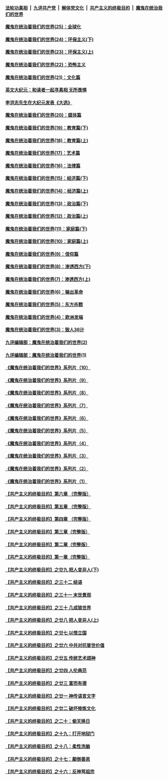 ####  [法轮功真相](../../../../basic/blob/master/README.md?t=02050701) &nbsp;|&nbsp; [九评共产党](../../../../9ping.md/blob/master/README.md?t=02050701) &nbsp;|&nbsp; [解体党文化](../../../../jtdwh.md/blob/master/README.md?t=02050701)  &nbsp;|&nbsp; [共产主义的终极目的](../../../../gczydzjmd.md/blob/master/README.md?t=02050701) &nbsp;|&nbsp; [魔鬼在统治我们的世界](../../../../mgztzwmdsj.md/blob/master/README.md?t=02050701) 

#### [魔鬼在统治着我们的世界(25)：全球化](../pages/nsc422/n10788205.md?t=02050701) 

#### [魔鬼在统治着我们的世界(24)：环保主义(下)](../pages/nsc422/n10695307.md?t=02050701) 

#### [魔鬼在统治着我们的世界(23)：环保主义(上)](../pages/nsc422/n10688613.md?t=02050701) 

#### [魔鬼在统治着我们的世界(22)：恐怖主义](../pages/nsc422/n10614727.md?t=02050701) 

#### [魔鬼在统治着我们的世界(21)：文化篇](../pages/nsc422/n10597706.md?t=02050701) 

#### [英文大纪元：和读者一起寻真相 无所畏惧](../pages/nsc422/n12542027.md?t=02050701) 

#### [李洪志先生在大纪元发表《大选》](../pages/nsc422/n12534746.md?t=02050701) 

#### [魔鬼在统治着我们的世界(20)：媒体篇](../pages/nsc422/n10586579.md?t=02050701) 

#### [魔鬼在统治着我们的世界(19)：教育篇(下)](../pages/nsc422/n10564808.md?t=02050701) 

#### [魔鬼在统治着我们的世界(18)：教育篇(上)](../pages/nsc422/n10526970.md?t=02050701) 

#### [魔鬼在统治着我们的世界(17)：艺术篇](../pages/nsc422/n10499093.md?t=02050701) 

#### [魔鬼在统治着我们的世界(16)：法律篇](../pages/nsc422/n10485969.md?t=02050701) 

#### [魔鬼在统治着我们的世界(15)：经济篇(下)](../pages/nsc422/n10469975.md?t=02050701) 

#### [魔鬼在统治着我们的世界(14)：经济篇(上)](../pages/nsc422/n10457370.md?t=02050701) 

#### [魔鬼在统治着我们的世界(13)：政治篇(下)](../pages/nsc422/n10448270.md?t=02050701) 

#### [魔鬼在统治着我们的世界(12)：政治篇(上)](../pages/nsc422/n10444576.md?t=02050701) 

#### [魔鬼在统治着我们的世界(11)：家庭篇(下)](../pages/nsc422/n10440961.md?t=02050701) 

#### [魔鬼在统治着我们的世界(10)：家庭篇(上)](../pages/nsc422/n10435448.md?t=02050701) 

#### [魔鬼在统治着我们的世界(9)：信仰篇](../pages/nsc422/n10432159.md?t=02050701) 

#### [魔鬼在统治着我们的世界(8)：渗透西方(下)](../pages/nsc422/n10429603.md?t=02050701) 

#### [魔鬼在统治着我们的世界(7)：渗透西方(上)](../pages/nsc422/n10426013.md?t=02050701) 

#### [魔鬼在统治着我们的世界(6)：输出革命](../pages/nsc422/n10421536.md?t=02050701) 

#### [魔鬼在统治着我们的世界(5)：东方杀戮](../pages/nsc422/n10417707.md?t=02050701) 

#### [魔鬼在统治着我们的世界(4)：欧洲发端](../pages/nsc422/n10414890.md?t=02050701) 

#### [魔鬼在统治着我们的世界(3)：毁人36计](../pages/nsc422/n10411583.md?t=02050701) 

#### [九评编辑部：魔鬼在统治着我们的世界(2)](../pages/nsc422/n10410036.md?t=02050701) 

#### [九评编辑部：魔鬼在统治着我们的世界(1)](../pages/nsc422/n10406825.md?t=02050701) 

#### [《魔鬼在统治着我们的世界》系列片（10）](../pages/nsc422/n12292670.md?t=02050701) 

#### [《魔鬼在统治着我们的世界》系列片（9）](../pages/nsc422/n12290859.md?t=02050701) 

#### [《魔鬼在统治着我们的世界》系列片（8）](../pages/nsc422/n12287445.md?t=02050701) 

#### [《魔鬼在统治着我们的世界》系列片（7）](../pages/nsc422/n12283425.md?t=02050701) 

#### [《魔鬼在统治着我们的世界》系列片（6）](../pages/nsc422/n12282314.md?t=02050701) 

#### [《魔鬼在统治着我们的世界》系列片（5）](../pages/nsc422/n12281419.md?t=02050701) 

#### [《魔鬼在统治着我们的世界》系列片（4）](../pages/nsc422/n12274024.md?t=02050701) 

#### [《魔鬼在统治着我们的世界》系列片（3）](../pages/nsc422/n12271322.md?t=02050701) 

#### [《魔鬼在统治着我们的世界》系列片（2）](../pages/nsc422/n12269049.md?t=02050701) 

#### [《魔鬼在统治着我们的世界》系列片（1）](../pages/nsc422/n12267575.md?t=02050701) 

#### [【共产主义的终极目的】第六章 （完整版）](../pages/nsc422/n11428913.md?t=02050701) 

#### [【共产主义的终极目的】第五章 （完整版）](../pages/nsc422/n11428912.md?t=02050701) 

#### [【共产主义的终极目的】第四章 （完整版）](../pages/nsc422/n11428907.md?t=02050701) 

#### [【共产主义的终极目的】第三章（完整版）](../pages/nsc422/n11428848.md?t=02050701) 

#### [【共产主义的终极目的】第二章（完整版）](../pages/nsc422/n11428831.md?t=02050701) 

#### [【共产主义的终极目的】第一章（完整版）](../pages/nsc422/n11417651.md?t=02050701) 

#### [【共产主义的终极目的】之廿九 把人变非人(下)](../pages/nsc422/n11344140.md?t=02050701) 

#### [【共产主义的终极目的】之三十二 结语](../pages/nsc422/n11360535.md?t=02050701) 

#### [【共产主义的终极目的】之三十一 末世景观](../pages/nsc422/n11351129.md?t=02050701) 

#### [【共产主义的终极目的】之三十 几成狼世界](../pages/nsc422/n11348280.md?t=02050701) 

#### [【共产主义的终极目的】之廿八 把人变非人(上)](../pages/nsc422/n11340492.md?t=02050701) 

#### [【共产主义的终极目的】之廿七 以恨立国](../pages/nsc422/n11336944.md?t=02050701) 

#### [【共产主义的终极目的】之廿六 中共对抗普世价值](../pages/nsc422/n11324785.md?t=02050701) 

#### [【共产主义的终极目的】之廿五 传统艺术颂神](../pages/nsc422/n11296396.md?t=02050701) 

#### [【共产主义的终极目的】之廿四 人伦典范](../pages/nsc422/n11296397.md?t=02050701) 

#### [【共产主义的终极目的】之廿三 富而有德](../pages/nsc422/n11283598.md?t=02050701) 

#### [【共产主义的终极目的】之廿一 神传语言文字](../pages/nsc422/n11263265.md?t=02050701) 

#### [【共产主义的终极目的】之廿二 破坏修炼文化](../pages/nsc422/n11245728.md?t=02050701) 

#### [【共产主义的终极目的】之二十：偷天换日](../pages/nsc422/n11238846.md?t=02050701) 

#### [【共产主义的终极目的】之十九：打开地狱门](../pages/nsc422/n11206376.md?t=02050701) 

#### [【共产主义的终极目的】之十八：柔性洗脑](../pages/nsc422/n11199994.md?t=02050701) 

#### [【共产主义的终极目的】之十七：颠倒善恶](../pages/nsc422/n11179782.md?t=02050701) 

#### [【共产主义的终极目的】之十六：反神骂祖宗](../pages/nsc422/n11166798.md?t=02050701) 

